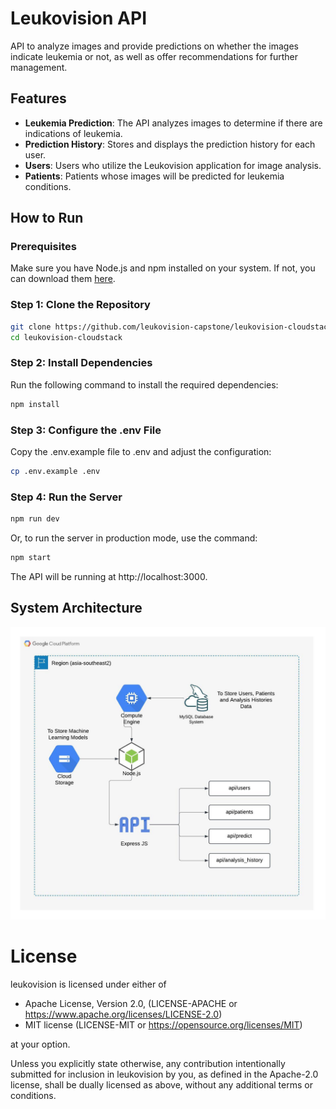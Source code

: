 # Leukovision API

API to analyze images and provide predictions on whether the images indicate leukemia or not, as well as offer recommendations for further management.

## Features

- **Leukemia Prediction**: The API analyzes images to determine if there are indications of leukemia.
- **Prediction History**: Stores and displays the prediction history for each user.
- **Users**: Users who utilize the Leukovision application for image analysis.
- **Patients**: Patients whose images will be predicted for leukemia conditions.

## How to Run

### Prerequisites

Make sure you have Node.js and npm installed on your system. If not, you can download them [here](https://nodejs.org/).

### Step 1: Clone the Repository

```bash
git clone https://github.com/leukovision-capstone/leukovision-cloudstack.git
cd leukovision-cloudstack
```

### Step 2: Install Dependencies

Run the following command to install the required dependencies:

```bash
npm install
```

### Step 3: Configure the .env File

Copy the .env.example file to .env and adjust the configuration:

```bash
cp .env.example .env
```

### Step 4: Run the Server

```bash
npm run dev
```

Or, to run the server in production mode, use the command:

```bash
npm start
```

The API will be running at http://localhost:3000.

## System Architecture

![System Architecture](https://raw.githubusercontent.com/leukovision-capstone/.github/refs/heads/main/assets/api-architecture.jpeg)

# License

leukovision is licensed under either of

- Apache License, Version 2.0, (LICENSE-APACHE or https://www.apache.org/licenses/LICENSE-2.0)
- MIT license (LICENSE-MIT or https://opensource.org/licenses/MIT)

at your option.

Unless you explicitly state otherwise, any contribution intentionally submitted for inclusion in leukovision by you, as defined in the Apache-2.0 license, shall be dually licensed as above, without any additional terms or conditions.
